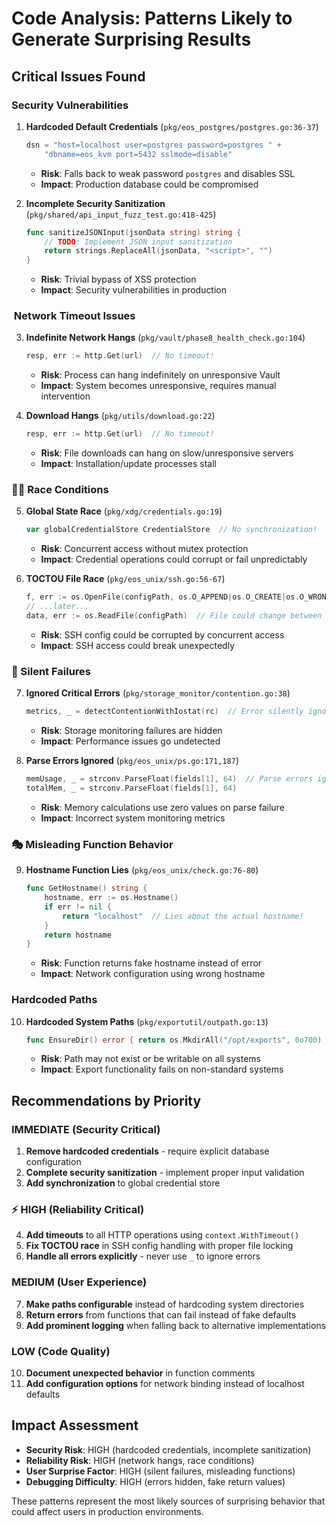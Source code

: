 # Code Analysis: Patterns Likely to Generate Surprising Results

## Critical Issues Found

###  Security Vulnerabilities

1. **Hardcoded Default Credentials** (`pkg/eos_postgres/postgres.go:36-37`)
   ```go
   dsn = "host=localhost user=postgres password=postgres " +
       "dbname=eos_kvm port=5432 sslmode=disable"
   ```
   - **Risk**: Falls back to weak password `postgres` and disables SSL
   - **Impact**: Production database could be compromised

2. **Incomplete Security Sanitization** (`pkg/shared/api_input_fuzz_test.go:418-425`)
   ```go
   func sanitizeJSONInput(jsonData string) string {
       // TODO: Implement JSON input sanitization
       return strings.ReplaceAll(jsonData, "<script>", "")
   }
   ```
   - **Risk**: Trivial bypass of XSS protection
   - **Impact**: Security vulnerabilities in production

### ️ Network Timeout Issues

3. **Indefinite Network Hangs** (`pkg/vault/phase8_health_check.go:104`)
   ```go
   resp, err := http.Get(url)  // No timeout!
   ```
   - **Risk**: Process can hang indefinitely on unresponsive Vault
   - **Impact**: System becomes unresponsive, requires manual intervention

4. **Download Hangs** (`pkg/utils/download.go:22`)
   ```go
   resp, err := http.Get(url)  // No timeout!
   ```
   - **Risk**: File downloads can hang on slow/unresponsive servers
   - **Impact**: Installation/update processes stall

### 🏃‍♂️ Race Conditions

5. **Global State Race** (`pkg/xdg/credentials.go:19`)
   ```go
   var globalCredentialStore CredentialStore  // No synchronization!
   ```
   - **Risk**: Concurrent access without mutex protection
   - **Impact**: Credential operations could corrupt or fail unpredictably

6. **TOCTOU File Race** (`pkg/eos_unix/ssh.go:56-67`)
   ```go
   f, err := os.OpenFile(configPath, os.O_APPEND|os.O_CREATE|os.O_WRONLY, 0600)
   // ...later...
   data, err := os.ReadFile(configPath)  // File could change between operations!
   ```
   - **Risk**: SSH config could be corrupted by concurrent access
   - **Impact**: SSH access could break unexpectedly

### 🤫 Silent Failures

7. **Ignored Critical Errors** (`pkg/storage_monitor/contention.go:38`)
   ```go
   metrics, _ = detectContentionWithIostat(rc)  // Error silently ignored!
   ```
   - **Risk**: Storage monitoring failures are hidden
   - **Impact**: Performance issues go undetected

8. **Parse Errors Ignored** (`pkg/eos_unix/ps.go:171,187`)
   ```go
   memUsage, _ = strconv.ParseFloat(fields[1], 64)  // Parse errors ignored!
   totalMem, _ = strconv.ParseFloat(fields[1], 64)
   ```
   - **Risk**: Memory calculations use zero values on parse failure
   - **Impact**: Incorrect system monitoring metrics

### 🎭 Misleading Function Behavior

9. **Hostname Function Lies** (`pkg/eos_unix/check.go:76-80`)
   ```go
   func GetHostname() string {
       hostname, err := os.Hostname()
       if err != nil {
           return "localhost"  // Lies about the actual hostname!
       }
       return hostname
   }
   ```
   - **Risk**: Function returns fake hostname instead of error
   - **Impact**: Network configuration using wrong hostname

###  Hardcoded Paths

10. **Hardcoded System Paths** (`pkg/exportutil/outpath.go:13`)
    ```go
    func EnsureDir() error { return os.MkdirAll("/opt/exports", 0o700) }
    ```
    - **Risk**: Path may not exist or be writable on all systems
    - **Impact**: Export functionality fails on non-standard systems

## Recommendations by Priority

###  IMMEDIATE (Security Critical)
1. **Remove hardcoded credentials** - require explicit database configuration
2. **Complete security sanitization** - implement proper input validation
3. **Add synchronization** to global credential store

### ⚡ HIGH (Reliability Critical)  
4. **Add timeouts** to all HTTP operations using `context.WithTimeout()`
5. **Fix TOCTOU race** in SSH config handling with proper file locking
6. **Handle all errors explicitly** - never use `_` to ignore errors

###  MEDIUM (User Experience)
7. **Make paths configurable** instead of hardcoding system directories
8. **Return errors** from functions that can fail instead of fake defaults
9. **Add prominent logging** when falling back to alternative implementations

###  LOW (Code Quality)
10. **Document unexpected behavior** in function comments
11. **Add configuration options** for network binding instead of localhost defaults

## Impact Assessment

- **Security Risk**: HIGH (hardcoded credentials, incomplete sanitization)
- **Reliability Risk**: HIGH (network hangs, race conditions)  
- **User Surprise Factor**: HIGH (silent failures, misleading functions)
- **Debugging Difficulty**: HIGH (errors hidden, fake return values)

These patterns represent the most likely sources of surprising behavior that could affect users in production environments.